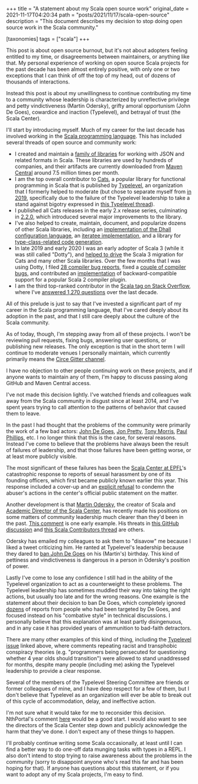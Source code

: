 +++
title = "A statement about my Scala open source work"
original_date = 2021-11-17T04:20:34
path = "posts/2021/11/17/scala-open-source"
description = "This document describes my decision to stop doing open source work in the Scala community."

[taxonomies]
tags = ["scala"]
+++

This post is about open source burnout, but it's not about adopters feeling entitled to my time, or
disagreements between maintainers, or anything like that. My personal experience of working on open
source Scala projects for the past decade has been almost entirely positive, with only one or two
exceptions that I can think of off the top of my head, out of dozens of thousands of interactions.

Instead this post is about my unwillingness to continue contributing my time to a community whose
leadership is characterized by unreflective privilege and petty vindictiveness (Martin Odersky),
grifty amoral opportunism (John De Goes), cowardice and inaction (Typelevel), and betrayal of trust
(the Scala Center).

<!-- more -->

I'll start by introducing myself. Much of my career for the last decade has involved working in the [Scala programming language](https://www.scala-lang.org/). This has included several threads of open source and community work:

* I created and maintain a [family of libraries](https://github.com/circe) for working with JSON and related formats in Scala.
These libraries are used by hundreds of companies, and their artifacts are currently downloaded from [Maven Central](https://maven.apache.org/repository/) around 7.5 million times per month.
* I am the top overall contributor to [Cats](https://github.com/typelevel/cats),
a popular library for functional programming in Scala that is published by [Typelevel](https://typelevel.org/),
an organization that I formerly helped to moderate (but chose to separate myself from [in 2019](https://github.com/typelevel/typelevel.github.com/pull/244), specifically due to the failure of the Typelevel leadership to take a stand against bigotry expressed in [this Typelevel thread](https://github.com/typelevel/general/issues/74)).
* I published all Cats releases in the early 2.x release series, culminating in [2.2.0](https://github.com/typelevel/cats/releases/tag/v2.2.0),
which introduced several major improvements to the library.
* I've also helped to create, maintain, document, and popularize dozens of other Scala libraries,
including an [implementation of the Dhall configuration language](https://github.com/travisbrown/dhallj), an [iteratee implementation](https://github.com/travisbrown/iteratee), and a library for [type-class-related code generation](https://github.com/typelevel/simulacrum-scalafix).
* In late 2019 and early 2020 I was an early adopter of Scala 3 (while it was still called "Dotty"), and [helped to drive](https://github.com/typelevel/cats/pull/3269) the Scala 3 migration for Cats and many other Scala libraries.
Over the few months that I was using Dotty, I filed [28 compiler bug reports](https://github.com/issues?q=is%3Aissue+author%3Atravisbrown+archived%3Afalse+user%3Alampepfl+is%3Aclosed), fixed a [couple of compiler bugs](https://github.com/issues?q=is%3Apr+author%3Atravisbrown+archived%3Afalse+user%3Alampepfl+is%3Aclosed), and contributed an [implementation](https://github.com/lampepfl/dotty/pull/7775) of backward-compatible support for a popular Scala 2 compiler plugin.
* I am the third top-ranked contributor in the [Scala tag on Stack Overflow](https://stackoverflow.com/tags/scala/topusers), where I've [answered 1,270 questions](https://stackoverflow.com/search?q=user:334519%20[scala]%20is:answer) over the last decade.

All of this prelude is just to say that I've invested a significant part of my career in the Scala programming language, that I've cared deeply about its adoption in the past, and that I still care deeply about the culture of the Scala community.

As of today, though, I'm stepping away from all of these projects.
I won't be reviewing pull requests, fixing bugs, answering user questions, or publishing new releases.
The only exception is that in the short term I will continue to moderate venues I personally maintain,
which currently primarily means the [Circe Gitter channel](https://gitter.im/circe/circe).

I have no objection to other people continuing work on these projects,
and if anyone wants to maintain any of them, I'm happy to discuss passing
along GitHub and Maven Central access.

I've not made this decision lightly.
I've watched friends and colleagues walk away from the Scala community in disgust since at least 2014,
and I've spent years trying to call attention to the patterns of behavior that caused them to leave.

In the past I had thought that the problems of the community were primarily the work of a few bad actors:
[John De Goes](https://meta.plasm.us/posts/2019/09/01/jdg-and-the-fp-community/),
[Jon Pretty](https://yifanxing.medium.com/my-experience-with-sexual-harassment-in-the-scala-community-9245b4a139de),
[Tony Morris](https://twitter.com/travisbrown/status/1100795294160248832),
[Paul Phillips](https://gist.github.com/travisbrown/d6bb40b8feb39fbf9b60fa0d3352c0ee),
etc. I no longer think that this is the case, for several reasons. Instead I've come to believe that the
problems have always been the result of failures of leadership, and that those failures have been getting worse, or at least
more publicly visible.

The most significant of these failures has been the [Scala Center at EPFL](https://scala.epfl.ch)'s
catastrophic response to reports of sexual harassment by one of its founding officers, which first
became publicly known earlier this year. This response included a cover-up
and an [explicit refusal](https://www.scala-lang.org/blog/2021/05/11/scala-center-action-towards-safe-respectful-env.html)
to condemn the abuser's actions in the center's official public statement on the matter.

Another development is that [Martin Odersky](https://en.wikipedia.org/wiki/Martin_Odersky), the creator of Scala and [Academic Director of the Scala Center](https://scala.epfl.ch/team.html), has recently made his positions on some matters of community leadership much clearer than they'd been in the past. [This comment](https://github.com/scala/scala-lang/pull/1088) is one early example. His threats in [this GitHub discussion](https://github.com/tpolecat/doobie/pull/1587#issuecomment-961415475) and [this Scala Contributors thread](https://contributors.scala-lang.org/t/politics-safety-and-the-future-of-scala/5317) are others.

Odersky has emailed my colleagues to ask them to "disavow" me because I liked a tweet criticizing him.
He ranted at Typelevel's leadership because they dared to [ban John De Goes](https://typelevel.org/blog/2019/09/05/jdg.html) on his (Martin's) birthday.
This kind of pettiness and vindictiveness is dangerous in a person in Odersky's position of power.

Lastly I've come to lose any confidence I still had in the ability of the Typelevel organization to act
as a counterweight to these problems. The Typelevel leadership has sometimes muddled their way into
taking the right actions, but usually too late and for the wrong reasons. One example is the
statement about their decision to ban De Goes, which completely ignored [dozens](https://meta.plasm.us/posts/2020/07/25/response-to-john-de-goes/)
of reports from people who had been targeted by De Goes, and focused instead on his "combative style" in technical discussions.
I personally believe that this explanation was at least partly disingenuous, and in any case it has
provided years of ammunition to bad-faith detractors.

There are many other examples of this kind of thing, including the [Typelevel issue](https://github.com/typelevel/general/issues/74) linked above,
where comments repeating racist and transphobic conspiracy theories
(e.g. "programmers being persecuted for questioning whether 4 year olds should transition")
were allowed to stand unaddressed for months, despite many people (including me) asking the
Typelevel leadership to provide a clear response.

Several of the members of the Typelevel Steering Committee are friends or former colleagues of mine,
and I have deep respect for a few of them, but I don't believe that Typelevel as an organization
will ever be able to break out of this cycle of accommodation, delay, and ineffective action.

I'm not sure what it would take for me to reconsider this decision. NthPortal's comment [here](https://contributors.scala-lang.org/t/politics-safety-and-the-future-of-scala/5317/56)
would be a good start. I would also want to see the directors of the Scala Center step down and publicly
acknowledge the harm that they've done. I don't expect any of these things to happen.

I'll probably continue writing some Scala occasionally, at least until I can find a better way to do one-off
data munging tasks with types in a REPL.
I also don't intend to stop trying to raise awareness about the problems in the community
(sorry to disappoint anyone who's read this far and has been hoping for that). If anyone has questions about this statement,
or if you want to adopt any of my Scala projects, I'm easy to find.
